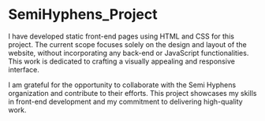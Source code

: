 # SemiHyphens_Project
I have developed static front-end pages using HTML and CSS for this project. The current scope focuses solely on the design and layout of the website, without incorporating any back-end or JavaScript functionalities. This work is dedicated to crafting a visually appealing and responsive interface.

I am grateful for the opportunity to collaborate with the Semi Hyphens organization and contribute to their efforts. This project showcases my skills in front-end development and my commitment to delivering high-quality work.
